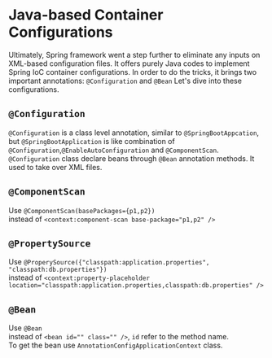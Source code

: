 # Java-based Container Configurations

Ultimately, Spring framework went a step further to eliminate any inputs on XML-based configuration files.
It offers purely Java codes to implement Spring IoC container configurations.
In order to do the tricks, it brings two important annotations: `@Configuration` and `@Bean`
Let's dive into these configurations.<br>

## `@Configuration`
`@Configuration` is a class level annotation, similar to `@SpringBootAppcation`, but `@SpringBootApplication` is like
combination of `@Configuration`,`@EnableAutoConfiguration` and `@ComponentScan`.
`@Configuration` class declare beans through `@Bean` annotation methods. It used to take over XML files.<br>

## `@ComponentScan`
Use `@ComponentScan(basePackages={p1,p2})`<br> instead of `<context:component-scan base-package="p1,p2" />`

## `@PropertySource`
Use `@ProperySource({"classpath:application.properties", "classpath:db.properties"})`<br> instead of `<context:property-placeholder location="classpath:application.properties,classpath:db.properties" />`

## `@Bean`
Use `@Bean` <br>
instead of `<bean id="" class="" />`, `id` refer to the method name.<br>
To get the bean use `AnnotationConfigApplicationContext` class.

